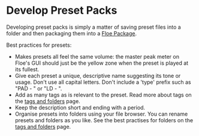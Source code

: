 <!--
SPDX-FileCopyrightText: 2024 Sam Windell
SPDX-License-Identifier: GPL-3.0-or-later
-->

# Develop Preset Packs

Developing preset packs is simply a matter of saving preset files into a folder and then packaging them into a [Floe Package](./packaging.md).

Best practices for presets:
- Makes presets all feel the same volume: the master peak meter on Floe's GUI should just be the yellow zone when the preset is played at its fullest.
- Give each preset a unique, descriptive name suggesting its tone or usage. Don't use all capital letters. Don't include a 'type' prefix such as "PAD - " or "LD - ".
- Add as many tags as is relevant to the preset. Read more about tags on the [tags and folders](./tags-and-folders.md) page.
- Keep the description short and ending with a period.
- Organise presets into folders using your file browser. You can rename presets and folders as you like. See the best practises for folders on the [tags and folders](./tags-and-folders.md) page.
